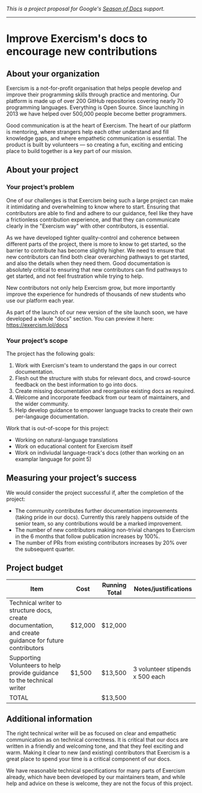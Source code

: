 _This is a project proposal for Google's [Season of Docs](https://developers.google.com/season-of-docs) support._

---

# Improve Exercism's docs to encourage new contributions

## About your organization

Exercism is a not-for-profit organisation that helps people develop and improve their programming skills through practice and mentoring.
Our platform is made up of over 200 GitHub repositories covering nearly 70 programming languages. 
Everything is Open Source. Since launching in 2013 we have helped over 500,000 people become better programmers.

Good communication is at the heart of Exercism. 
The heart of our platform is mentoring, where strangers help each other understand and fill knowledge gaps, and where empathetic communication is essential.
The product is built by volunteers — so creating a fun, exciting and enticing place to build together is a key part of our mission.

## About your project

### Your project’s problem

One of our challenges is that Exercism being such a large project can make it intimidating and overwhelming to know where to start.
Ensuring that contributors are able to find and adhere to our guidance, feel like they have a frictionless contribution experience, and that they can communicate clearly in the "Exercism way" with other contributors, is essential.

As we have developed tighter quality-control and coherence between different parts of the project, there is more to know to get started, so the barrier to contribute has become slightly higher.
We need to ensure that new contributors can find both clear overarching pathways to get started, and also the details when they need them.
Good documentation is absolutely critical to ensuring that new contributors can find pathways to get started, and not feel frustration while trying to help.

New contributors not only help Exercism grow, but more importantly improve the experience for hundreds of thousands of new students who use our platform each year.

As part of the launch of our new version of the site launch soon, we have developed a whole "docs" section. You can preview it here: https://exercism.lol/docs

### Your project’s scope

The project has the following goals:
1. Work with Exercism's team to understand the gaps in our correct documentation.
2. Flesh out the structure with stubs for relevant docs, and crowd-source feedback on the best information to go into docs.
3. Create missing documentation and reorganise existing docs as required.
4. Welcome and incorporate feedback from our team of maintainers, and the wider community.
5. Help develop guidance to empower language tracks to create their own per-langauge documentation.

Work that is out-of-scope for this project:
- Working on natural-language translations
- Work on educational content for Exercism itself
- Work on indiviudal language-track's docs (other than working on an examplar language for point 5)

## Measuring your project’s success

We would consider the project successful if, after the completion of the project:

- The community contributes further documentation improvements (taking pride in our docs). Currently this rarely happens outside of the senior team, so any contributions would be a marked improvement.
- The number of new contributors making non-trivial changes to Exercism in the 6 months that follow publication increases by 100%.
- The number of PRs from existing contributors increases by 20% over the subsequent quarter.

## Project budget

| Item      | Cost | Running Total | Notes/justifications |
| ----------- | ----------- | ---- | ---- |
| Technical writer to structure docs, create documentation, and create guidance for future contributors | $12,000 | $12,000 | 
| Supporting Volunteers to help provide guidance to the technical writer   | $1,500 | $13,500 | 3 volunteer stipends x 500 each
| TOTAL | | $13,500 |

## Additional information

The right technical writer will be as focused on clear and empathetic communication as on technical correctness.
It is critical that our docs are written in a friendly and welcoming tone, and that they feel exciting and warm.
Making it clear to new (and existing) contributors that Exercism is a great place to spend your time is a critical component of our docs.

We have reasonable technical specifications for many parts of Exercism already, which have been developed by our maintainers team, and while help and advice on these is welcome, they are not the focus of this project.
